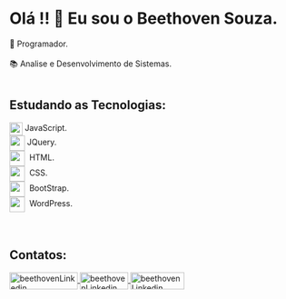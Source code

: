 <h1>Olá !! 👋 Eu sou o Beethoven Souza.</h1>

🚀 Programador.<br><br>
📚 Analise e Desenvolvimento de Sistemas. <br><br>
  <h2>Estudando as Tecnologias: </h2>
  <a href="https://github.com/beethoven-souza" target="_blank">
  <img align="center" alt="" height="23" width="23" src="https://cdn.jsdelivr.net/gh/devicons/devicon/icons/javascript/javascript-original.svg"></a>&nbsp;JavaScript.<br>
  <a href="https://github.com/beethoven-souza" target="_blank">
  <img align="center" alt="" height="27" width="27" src="https://cdn.jsdelivr.net/gh/devicons/devicon/icons/jquery/jquery-plain-wordmark.svg"></a>&nbsp;JQuery.<br>
 <a href="https://github.com/beethoven-souza" target="_blank">
  <img align="center" alt="" height="27" width="27" src="https://cdn.jsdelivr.net/gh/devicons/devicon/icons/html5/html5-original.svg"></a>&nbsp; HTML.<br>
  <a href="https://github.com/beethoven-souza" target="_blank">
  <img align="center" alt="" height="27" width="27" src="https://cdn.jsdelivr.net/gh/devicons/devicon/icons/css3/css3-original.svg"></a>&nbsp; CSS.<br>
  <a href="https://github.com/beethoven-souza" target="_blank">
  <img align="center" alt="" height="27" width="27" src="https://cdn.jsdelivr.net/gh/devicons/devicon/icons/bootstrap/bootstrap-original.svg"></a>&nbsp; BootStrap.<br>
 <a href="https://github.com/beethoven-souza" target="_blank">
  <img align="center" alt="" height="27" width="27" src="https://cdn.jsdelivr.net/gh/devicons/devicon/icons/wordpress/wordpress-plain.svg"></a>&nbsp; WordPress.<br>
  <br><br>

<h2>Contatos: </h2>
<a href="https://www.linkedin.com/in/beethoven-souza-455839206/" target="_blank">
  <img align="center" alt="beethovenLinkedin" height="30" width="120" src="https://img.shields.io/badge/LinkedIn-0077B5?style=for-the-badge&logo=linkedin&logoColor=white">
</a>
<a href="mailto:bthoven2009hotmail@gmail.com" target="_blank">
  <img align="center" alt="beethovenLinkedin" height="30" width="85" src="https://img.shields.io/badge/Gmail-D14836?style=for-the-badge&logo=gmail&logoColor=white">
</a>

<a href="mailto:bthoven2009@hotmail.com" target="_blank">
  <img align="center" alt="beethovenLinkedin" height="30" width="95" src="https://cdn.icon-icons.com/icons2/2530/PNG/512/outlook_button_icon_151845.png">
</a>










